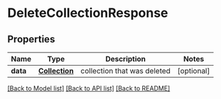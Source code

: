 # DeleteCollectionResponse

## Properties
Name | Type | Description | Notes
------------ | ------------- | ------------- | -------------
**data** | [**Collection**](Collection.md) | collection that was deleted | [optional] 

[[Back to Model list]](../README.md#documentation-for-models) [[Back to API list]](../README.md#documentation-for-api-endpoints) [[Back to README]](../README.md)


